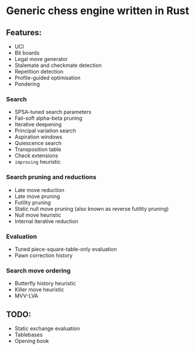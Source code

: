 # Generic chess engine written in Rust

## Features:
- UCI
- Bit boards
- Legal move generator
- Stalemate and checkmate detection
- Repetition detection
- Profile-guided optimisation
- Pondering

### Search
- SPSA-tuned search parameters
- Fail-soft alpha-beta pruning
- Iterative deepening
- Principal variation search
- Aspiration windows
- Quiescence search
- Transposition table
- Check extensions
- `improving` heuristic

### Search pruning and reductions
- Late move reduction
- Late move pruning
- Futility pruning
- Static null move pruning (also known as reverse futility pruning)
- Null move heuristic
- Internal iterative reduction

### Evaluation
- Tuned piece-square-table-only evaluation
- Pawn correction history

### Search move ordering
- Butterfly history heuristic
- Killer move heuristic
- MVV-LVA

## TODO:
- Static exchange evaluation
- Tablebases
- Opening book

